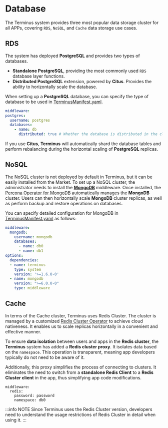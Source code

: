 # Database

The Terminus system provides three most popular data storage cluster for all APPs, covering `RDS`, `NoSQL`, and `Cache` data storage use cases.

## RDS

The system has deployed **PostgreSQL** and provides two types of databases.

- **Standalone PostgreSQL**, providing the most commonly used `RDS` database layer functions.
- **Distributed PostgreSQL** extension, powered by **Citus**. Provides the ability to horizontally scale the database.

When setting up a **PostgreSQL** database, you can specify the type of database to be used in [TerminusManifest.yaml](../package/manifest.md#middleware).

```yaml
middleware:
postgres:
  username: postgres
  databases:
    - name: db
      distributed: true # Whether the database is distributed in the cluster.
```

If you use **Citus**, **Terminus** will automatically shard the database tables and perform rebalancing during the horizontal scaling of **PostgreSQL** replicas.

## NoSQL

The NoSQL cluster is not deployed by default in Terminus, but it can be easily installed from the Market. To set up a NoSQL cluster, the administrator needs to install the [**MongoDB**](https://market.jointerminus.com/middleware/mongodb) middleware. Once installed, the [Percona Operator for MongoDB](https://github.com/percona/percona-server-mongodb-operator) automatically manages the **MongoDB** cluster. Users can then horizontally scale **MongoDB** cluster replicas, as well as perform backup and restore operations on databases.

You can specify detailed configuration for MongoDB in [TerminusManifest.yaml](../package/manifest.md#middleware) as follows:

```yaml
middleware:
  mongodb:
    username: mongodb
    databases:
      - name: db0
      - name: db1
options:
  dependencies:
  - name: terminus
    type: system
    version: '>=1.6.0-0'
  - name: mongodb
    version: ">=6.0.0-0"
    type: middleware      
```

## Cache

In terms of the Cache cluster, Terminus uses Redis Cluster. The cluster is managed by a customized [Redis Cluster Operator](https://github.com/beclab/redis-cluster-operator) to achieve cloud nativeness. It enables us to scale replicas horizontally in a convenient and effective manner.


To ensure **data isolation** between users and apps in the **Redis cluster**, the **Terminus** system has added a **Redis cluster proxy**. It isolates data based on the `namespace`. This operation is transparent, meaning app developers typically do not need to be aware of it.

Additionally, this proxy simplifies the process of connecting to clusters. It eliminates the need to switch from a **standalone Redis Client** to a **Redis Cluster client** in the app, thus simplifying app code modifications.

```
middleware:
  redis:
    password: password
    namespace: db0
```
:::info NOTE
Since Terminus uses the Redis Cluster version, developers need to understand the usage restrictions of Redis Cluster in detail when using it.
:::
